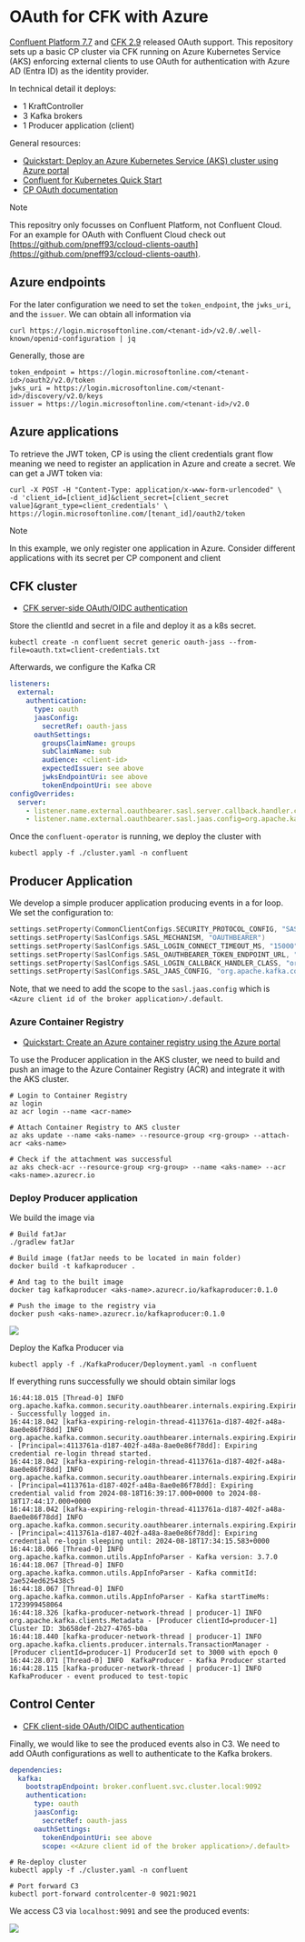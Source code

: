 # OAuth for CFK with Azure

[Confluent Platform 7.7](https://docs.confluent.io/platform/current/release-notes/index.html) and [CFK 2.9](https://docs.confluent.io/operator/current/release-notes.html) released OAuth support.
This repository sets up a basic CP cluster via CFK running on Azure Kubernetes Service (AKS) enforcing
external clients to use OAuth for authentication with Azure AD (Entra ID) as the identity provider.

In technical detail it deploys:
* 1 KraftController
* 3 Kafka brokers
* 1 Producer application (client)

General resources:
* [Quickstart: Deploy an Azure Kubernetes Service (AKS) cluster using Azure portal](https://learn.microsoft.com/en-us/azure/aks/learn/quick-kubernetes-deploy-portal?tabs=azure-cli)
* [Confluent for Kubernetes Quick Start](https://docs.confluent.io/operator/current/co-quickstart.html)
* [CP OAuth documentation](https://docs.confluent.io/platform/current/security/authentication/sasl/oauthbearer/overview.html#sasl-oauthbearer-authentication-overview)

> [!NOTE]
> This repositry only focusses on Confluent Platform, not Confluent Cloud.
> For an example for OAuth with Confluent Cloud check out [https://github.com/pneff93/ccloud-clients-oauth](https://github.com/pneff93/ccloud-clients-oauth).


## Azure endpoints

For the later configuration we need to set the `token_endpoint`, the `jwks_uri`, and the `issuer`.
We can obtain all information via

```shell
curl https://login.microsoftonline.com/<tenant-id>/v2.0/.well-known/openid-configuration | jq
```

Generally, those are
```
token_endpoint = https://login.microsoftonline.com/<tenant-id>/oauth2/v2.0/token
jwks_uri = https://login.microsoftonline.com/<tenant-id>/discovery/v2.0/keys
issuer = https://login.microsoftonline.com/<tenant-id>/v2.0
```

## Azure applications

To retrieve the JWT token, CP is using the client credentials grant flow meaning we need to register an application in Azure
and create a secret. 
We can get a JWT token via: 
```
curl -X POST -H "Content-Type: application/x-www-form-urlencoded" \
-d 'client_id=[client_id]&client_secret=[client_secret value]&grant_type=client_credentials' \
https://login.microsoftonline.com/[tenant_id]/oauth2/token
```

> [!NOTE]
> In this example, we only register one application in Azure. Consider different applications with its secret per CP component
> and client



## CFK cluster

* [CFK server-side OAuth/OIDC authentication](https://docs.confluent.io/operator/current/co-authenticate-kafka.html#server-side-oauth-oidc-authentication-for-ak-and-kraft)

Store the clientId and secret in a file and deploy it as a k8s secret. 
```shell
kubectl create -n confluent secret generic oauth-jass --from-file=oauth.txt=client-credentials.txt
```

Afterwards, we configure the Kafka CR
```yaml
listeners:
  external:
    authentication:
      type: oauth
      jaasConfig:
        secretRef: oauth-jass
      oauthSettings:
        groupsClaimName: groups
        subClaimName: sub
        audience: <client-id>
        expectedIssuer: see above
        jwksEndpointUri: see above
        tokenEndpointUri: see above
configOverrides:
  server:
    - listener.name.external.oauthbearer.sasl.server.callback.handler.class=org.apache.kafka.common.security.oauthbearer.secured.OAuthBearerValidatorCallbackHandler
    - listener.name.external.oauthbearer.sasl.jaas.config=org.apache.kafka.common.security.oauthbearer.OAuthBearerLoginModule required;
```

Once the `confluent-operator` is running, we deploy the cluster with 

```
kubectl apply -f ./cluster.yaml -n confluent
```


## Producer Application

We develop a simple producer application producing events in a for loop.
We set the configuration to:

```kotlin
settings.setProperty(CommonClientConfigs.SECURITY_PROTOCOL_CONFIG, "SASL_PLAINTEXT")
settings.setProperty(SaslConfigs.SASL_MECHANISM, "OAUTHBEARER")
settings.setProperty(SaslConfigs.SASL_LOGIN_CONNECT_TIMEOUT_MS, "15000")
settings.setProperty(SaslConfigs.SASL_OAUTHBEARER_TOKEN_ENDPOINT_URL, "https://login.microsoftonline.com/<tenant-id>/oauth2/v2.0/token")
settings.setProperty(SaslConfigs.SASL_LOGIN_CALLBACK_HANDLER_CLASS, "org.apache.kafka.common.security.oauthbearer.secured.OAuthBearerLoginCallbackHandler")
settings.setProperty(SaslConfigs.SASL_JAAS_CONFIG, "org.apache.kafka.common.security.oauthbearer.OAuthBearerLoginModule required clientId='<client-id>' clientSecret='<client-secret' scope='<Azure client id of the broker application>/.default';")
```
Note, that we need to add the scope to the `sasl.jaas.config` which is `<Azure client id of the broker application>/.default`.


### Azure Container Registry

* [Quickstart: Create an Azure container registry using the Azure portal](https://learn.microsoft.com/en-us/azure/container-registry/container-registry-get-started-portal?tabs=azure-cli)

To use the Producer application in the AKS cluster, we need to build and push an image to the Azure Container Registry (ACR) and integrate
it with the AKS cluster.


```
# Login to Container Registry
az login
az acr login --name <acr-name>

# Attach Container Registry to AKS cluster
az aks update --name <aks-name> --resource-group <rg-group> --attach-acr <aks-name>

# Check if the attachment was successful
az aks check-acr --resource-group <rg-group> --name <aks-name> --acr <aks-name>.azurecr.io
```

### Deploy Producer application

We build the image via
```
# Build fatJar 
./gradlew fatJar

# Build image (fatJar needs to be located in main folder)
docker build -t kafkaproducer .

# And tag to the built image
docker tag kafkaproducer <aks-name>.azurecr.io/kafkaproducer:0.1.0

# Push the image to the registry via 
docker push <aks-name>.azurecr.io/kafkaproducer:0.1.0
```

![](./images/containerregistry.png)


Deploy the Kafka Producer via
```
kubectl apply -f ./KafkaProducer/Deployment.yaml -n confluent
```

If everything runs successfully we should obtain similar logs

```
16:44:18.015 [Thread-0] INFO  org.apache.kafka.common.security.oauthbearer.internals.expiring.ExpiringCredentialRefreshingLogin - Successfully logged in.
16:44:18.042 [kafka-expiring-relogin-thread-4113761a-d187-402f-a48a-8ae0e86f78dd] INFO  org.apache.kafka.common.security.oauthbearer.internals.expiring.ExpiringCredentialRefreshingLogin - [Principal=:4113761a-d187-402f-a48a-8ae0e86f78dd]: Expiring credential re-login thread started.
16:44:18.042 [kafka-expiring-relogin-thread-4113761a-d187-402f-a48a-8ae0e86f78dd] INFO  org.apache.kafka.common.security.oauthbearer.internals.expiring.ExpiringCredentialRefreshingLogin - [Principal=4113761a-d187-402f-a48a-8ae0e86f78dd]: Expiring credential valid from 2024-08-18T16:39:17.000+0000 to 2024-08-18T17:44:17.000+0000
16:44:18.042 [kafka-expiring-relogin-thread-4113761a-d187-402f-a48a-8ae0e86f78dd] INFO  org.apache.kafka.common.security.oauthbearer.internals.expiring.ExpiringCredentialRefreshingLogin - [Principal=:4113761a-d187-402f-a48a-8ae0e86f78dd]: Expiring credential re-login sleeping until: 2024-08-18T17:34:15.583+0000
16:44:18.066 [Thread-0] INFO  org.apache.kafka.common.utils.AppInfoParser - Kafka version: 3.7.0
16:44:18.067 [Thread-0] INFO  org.apache.kafka.common.utils.AppInfoParser - Kafka commitId: 2ae524ed625438c5
16:44:18.067 [Thread-0] INFO  org.apache.kafka.common.utils.AppInfoParser - Kafka startTimeMs: 1723999458064
16:44:18.326 [kafka-producer-network-thread | producer-1] INFO  org.apache.kafka.clients.Metadata - [Producer clientId=producer-1] Cluster ID: 3b658def-2b27-4765-b0a
16:44:18.440 [kafka-producer-network-thread | producer-1] INFO  org.apache.kafka.clients.producer.internals.TransactionManager - [Producer clientId=producer-1] ProducerId set to 3000 with epoch 0
16:44:28.071 [Thread-0] INFO  KafkaProducer - Kafka Producer started
16:44:28.115 [kafka-producer-network-thread | producer-1] INFO  KafkaProducer - event produced to test-topic
```

## Control Center

* [CFK client-side OAuth/OIDC authentication](https://docs.confluent.io/operator/current/co-authenticate-kafka.html#client-side-oauth-oidc-authentication-for-ak-and-kraft)

Finally, we would like to see the produced events also in C3.
We need to add OAuth configurations as well to authenticate to the Kafka brokers.

```yaml
dependencies:
  kafka:
    bootstrapEndpoint: broker.confluent.svc.cluster.local:9092
    authentication:
      type: oauth
      jaasConfig:
        secretRef: oauth-jass
      oauthSettings:
        tokenEndpointUri: see above
        scope: <<Azure client id of the broker application>/.default>
```

```
# Re-deploy cluster
kubectl apply -f ./cluster.yaml -n confluent

# Port forward C3
kubectl port-forward controlcenter-0 9021:9021
```
We access C3 via `localhost:9091` and see the produced events:

![](./images/c3.png)
